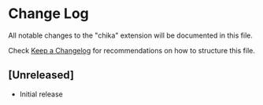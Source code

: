 # Change Log

All notable changes to the "chika" extension will be documented in this file.

Check [Keep a Changelog](http://keepachangelog.com/) for recommendations on how to structure this file.

## [Unreleased]

- Initial release